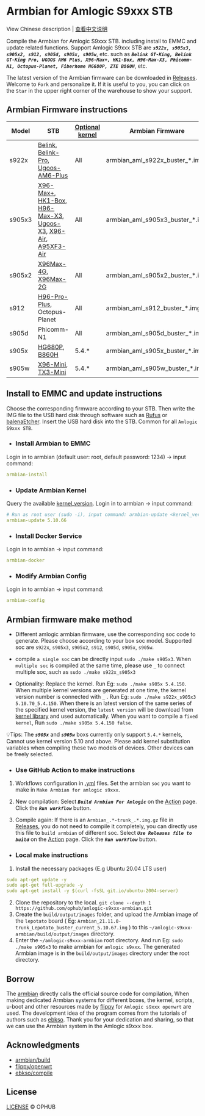 # Armbian for Amlogic S9xxx STB

View Chinese description  |  [查看中文说明](README.cn.md)

Compile the Armbian for Amlogic S9xxx STB. including install to EMMC and update related functions. Support Amlogic S9xxx STB are ***`s922x, s905x3, s905x2, s912, s905d, s905x, s905w`***, etc. such as ***`Belink GT-King, Belink GT-King Pro, UGOOS AM6 Plus, X96-Max+, HK1-Box, H96-Max-X3, Phicomm-N1, Octopus-Planet, Fiberhome HG680P, ZTE B860H`***, etc.

The latest version of the Armbian firmware can be downloaded in [Releases](https://github.com/ophub/amlogic-s9xxx-armbian/releases). Welcome to `Fork` and personalize it. If it is useful to you, you can click on the `Star` in the upper right corner of the warehouse to show your support.

## Armbian Firmware instructions

| Model  | STB | [Optional kernel](https://github.com/ophub/flippy-kernel/tree/main/library) | Armbian Firmware |
| ---- | ---- | ---- | ---- |
| s922x | [Belink](https://tokopedia.link/RAgZmOM41db), [Belink-Pro](https://tokopedia.link/sfTHlfS41db), [Ugoos-AM6-Plus](https://tokopedia.link/pHGKXuV41db) | All | armbian_aml_s922x_buster_*.img |
| s905x3 | [X96-Max+](https://tokopedia.link/uMaH09s41db), [HK1-Box](https://tokopedia.link/xhWeQgTuwfb), [H96-Max-X3](https://tokopedia.link/KuWvwoYuwfb), [Ugoos-X3](https://tokopedia.link/duoIXZpdGgb), [X96-Air](https://tokopedia.link/5WHiETbdGgb), [A95XF3-Air](https://tokopedia.link/ByBL45jdGgb) | All | armbian_aml_s905x3_buster_*.img |
| s905x2 | [X96Max-4G](https://tokopedia.link/HcfLaRzjqeb), [X96Max-2G](https://tokopedia.link/HcfLaRzjqeb) | All | armbian_aml_s905x2_buster_*.img |
| s912 | [H96-Pro-Plus](https://tokopedia.link/jb42fsBdGgb), Octopus-Planet | All | armbian_aml_s912_buster_*.img |
| s905d | Phicomm-N1 | All | armbian_aml_s905d_buster_*.img |
| s905x | [HG680P](https://tokopedia.link/HbrIbqQcGgb), [B860H](https://tokopedia.link/LC4DiTXtEib) | 5.4.* | armbian_aml_s905x_buster_*.img |
| s905w | [X96-Mini](https://tokopedia.link/ro207Hsjqeb), [TX3-Mini](https://www.tokopedia.com/beststereo/tanix-tx3-mini-2gb-16gb-android-7-1-kodi-17-3-amlogic-s905w-4k-tv-box) | 5.4.* | armbian_aml_s905w_buster_*.img |

## Install to EMMC and update instructions

Choose the corresponding firmware according to your STB. Then write the IMG file to the USB hard disk through software such as [Rufus](https://rufus.ie/) or [balenaEtcher](https://www.balena.io/etcher/). Insert the USB hard disk into the STB. Common for all `Amlogic S9xxx STB`.

- ### Install Armbian to EMMC

Login in to armbian (default user: root, default password: 1234) → input command:

```yaml
armbian-install
```

- ### Update Armbian Kernel

Query the available [kernel_version](https://github.com/ophub/flippy-kernel/tree/main/library). Login in to armbian → input command:

```yaml
# Run as root user (sudo -i), input command: armbian-update <kernel_version>
armbian-update 5.10.66
```

- ### Install Docker Service

Login in to armbian → input command:

```yaml
armbian-docker
```

- ### Modify Armbian Config

Login in to armbian → input command:

```yaml
armbian-config
```

## Armbian firmware make method

- Different amlogic armbian firmware, use the corresponding soc code to generate. Please choose according to your box soc model. Supported soc are `s922x`, `s905x3`, `s905x2`, `s912`, `s905d`, `s905x`, `s905w`.

- compile `a single soc` can be directly input `sudo ./make s905x3`. When `multiple soc` is compiled at the same time, please use `_` to connect multiple soc, such as `sudo ./make s922x_s905x3`

- Optionality: Replace the kernel. Run Eg: `sudo ./make s905x 5.4.150`. When multiple kernel versions are generated at one time, the kernel version number is connected with `_` . Run Eg: `sudo ./make s922x_s905x3 5.10.70_5.4.150`.  When there is an latest version of the same series of the specified kernel version, the `latest version` will be download from [kernel library](https://github.com/ophub/flippy-kernel/tree/main/library) and used automatically. When you want to compile a `fixed kernel`, Run `sudo ./make s905x 5.4.150 false`.

💡Tips: The ***`s905x`*** and ***`s905w`*** boxs currently only support `5.4.*` kernels, Cannot use kernel version 5.10 and above. Please add kernel substitution variables when compiling these two models of devices. Other devices can be freely selected.

- ### Use GitHub Action to make instructions

1. Workflows configuration in [.yml](.github/workflows) files. Set the armbian `soc` you want to make in `Make Armbian for amlogic s9xxx`.

2. New compilation: Select ***`Build Armbian For Amlogic`*** on the [Action](https://github.com/ophub/amlogic-s9xxx-armbian/actions) page. Click the ***`Run workflow`*** button.

3. Compile again: If there is an `Armbian_.*-trunk_.*.img.gz` file in [Releases](https://github.com/ophub/amlogic-s9xxx-armbian/releases), you do not need to compile it completely, you can directly use this file to `build armbian` of different soc. Select ***`Use Releases file to build`*** on the [Action](https://github.com/ophub/amlogic-s9xxx-armbian/actions) page. Click the ***`Run workflow`*** button.

- ### Local make instructions

1. Install the necessary packages (E.g Ubuntu 20.04 LTS user)
```yaml
sudo apt-get update -y
sudo apt-get full-upgrade -y
sudo apt-get install -y $(curl -fsSL git.io/ubuntu-2004-server)
```
2. Clone the repository to the local. `git clone --depth 1 https://github.com/ophub/amlogic-s9xxx-armbian.git`
3. Create the `build/output/images` folder, and upload the Armbian image of the `lepotato` board ( Eg: `Armbian_21.11.0-trunk_Lepotato_buster_current_5.10.67.img` ) to this `~/amlogic-s9xxx-armbian/build/output/images` directory.
4. Enter the `~/amlogic-s9xxx-armbian` root directory. And run Eg: `sudo ./make s905x3` to make armbian for `amlogic s9xxx`. The generated Armbian image is in the `build/output/images` directory under the root directory.

## Borrow

The [armbian](https://github.com/armbian/build) directly calls the official source code for compilation, When making dedicated Armbian systems for different boxes, the kernel, scripts, u-boot and other resources made by [flippy](https://github.com/unifreq/openwrt_packit) for `Amlogic s9xxx openwrt` are used. The development idea of the program comes from the tutorials of authors such as [ebkso](https://www.kflyo.com/howto-compile-armbian-for-n1-box). Thank you for your dedication and sharing, so that we can use the Armbian system in the Amlogic s9xxx box.

## Acknowledgments

- [armbian/build](https://github.com/armbian/build)
- [flippy/openwrt](https://github.com/unifreq)
- [ebkso/compile](https://www.kflyo.com/howto-compile-armbian-for-n1-box)

## License

[LICENSE](https://github.com/ophub/amlogic-s9xxx-armbian/blob/main/LICENSE) © OPHUB

